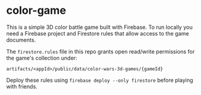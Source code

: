 # color-game

This is a simple 3D color battle game built with Firebase. To run locally you need a Firebase project and Firestore rules that allow access to the game documents.

The `firestore.rules` file in this repo grants open read/write permissions for the game's collection under:

```
artifacts/<appId>/public/data/color-wars-3d-games/{gameId}
```

Deploy these rules using `firebase deploy --only firestore` before playing with friends.
